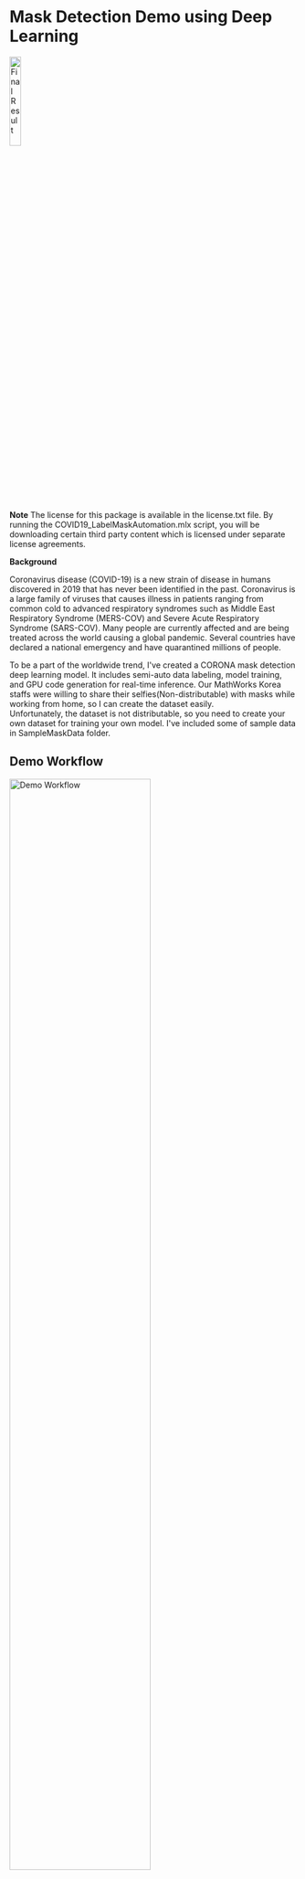 Mask Detection Demo using Deep Learning
=============
<img src="/images/image1.png" width="20%" height="20%" title="Final Result" alt="Final Result"></img><br/>

**Note**
The license for this package is available in the license.txt file. By running the COVID19_LabelMaskAutomation.mlx script, you will be downloading certain third party content which is licensed under separate license agreements.

**Background**

Coronavirus disease (COVID-19) is a new strain of disease in humans discovered in 2019 that has never been identified in the past. 
Coronavirus is a large family of viruses that causes illness in patients ranging from common cold to advanced respiratory syndromes such as Middle East Respiratory Syndrome (MERS-COV) and Severe Acute Respiratory Syndrome (SARS-COV).
Many people are currently affected and are being treated across the world causing a global pandemic. 
Several countries have declared a national emergency and have quarantined millions of people. 

To be a part of the worldwide trend, I've created a CORONA mask detection deep learning model.
It includes semi-auto data labeling, model training, and GPU code generation for real-time inference.
Our MathWorks Korea staffs were willing to share their selfies(Non-distributable) with masks while working from home, so I can create the dataset easily.   
Unfortunately, the dataset is not distributable, so you need to create your own dataset for training your own model. I've included some of sample data in SampleMaskData folder.

Demo Workflow
-------------   
<img src="/images/image2.png" width="70%" height="70%" title="Demo Workflow" alt="Demo Workflow"></img><br/>
* Label image  
  * Automated labeling with pretrained model
  * Use image Labeler for interactive process automation
* Train Object detection model    
  * SSD(Single-Shot Multibox Detector)
  * YOLOv2(You Only Look Once v2)
*  Generate CUDA mex for inference speed acceleration   
 
Part1 - Prepare Data
-------------
<img src="/images/image3.png" width="30%" height="30%" title="Ground Truth Labeling" alt="Ground Truth Labeling"></img><br/>

#### COVID19_LabelMaskAutomation.mlx
This file includes the basic of ground truth labeling and how we semi-automate the ground truth labeling with pretrained open source model.

Part2 - Train Model
-------------
#### COVID19_TrainMaskDetection.mlx
This file includes the entire training process from data augmentation, architecture creation and evaluation.
It includes high-level APIs for SSD(Single Shot Multibox Detector) and YOLOv2(You Only Look Once) network architecture for the comparison.

If you complete the training, we need to test the trained model for still image, video and live webcam streaming data.
For the each task instances, see below codes for the model running.
#### COVID19_TestStillImage.mlx
- Test trained model for still image.
#### COVID19_VideoRunning.mlx
- Test trained model for existing video.
#### COVID19_LiveWebcamMask.mlx
- Test trained model for live webcam object image. The example requires MATLAB Support Package for USB Webcams. If you do not have the required support packages installed, then the software provides a download link.

Part3 - Deploy System
-------------
<img src="/images/image4.png" width="70%" height="70%" title="Inference Speed Comparision" alt="Inference Speed Comparision"></img><br/>

### COVID19_TrainMaskDetection.mlx
In the training code, few lines of code is included for code generation.
Prerequisites
- CUDA enabled NVIDIA GPU with compute capability 3.2 or higher.
- NVIDIA CUDA toolkit and driver.
- NVIDIA cuDNN library.
- Environment variables for the compilers and libraries. For information on the supported versions of the compilers and libraries, see [Third-party Products](https://www.mathworks.com/help/releases/R2020a/gpucoder/gs/install-prerequisites.html#mw_aa8b0a39-45ea-4295-b244-52d6e6907bff) (GPU Coder). For setting up the environment variables, see [Setting Up the Prerequisite Products](https://www.mathworks.com/help/releases/R2020a/gpucoder/gs/setting-up-the-toolchain.html) (GPU Coder).
- GPU Coder Interface for Deep Learning Libraries support package. To install this support package, use the Add-On Explorer.

Requires
- [MATLAB](https://www.mathworks.com/products/matlab.html)
- [Deep Learning Toolbox](https://www.mathworks.com/products/deep-learning.html)
- [Image Processing Toolbox](https://www.mathworks.com/products/image.html)
- [Computer Vision Toolbox](https://www.mathworks.com/products/computer-vision.html)
- [Parallel Computing Toolbox](https://www.mathworks.com/products/parallel-computing.html)
- [MATLAB Coder](https://www.mathworks.com/products/matlab-coder.html)
- [GPU Coder](https://www.mathworks.com/products/gpu-coder.html)

Support Packages
- [Deep Learning Toolbox Importer for Caffe Models](https://www.mathworks.com/matlabcentral/fileexchange/61735-deep-learning-toolbox-importer-for-caffe-models)
- [MATLAB Support Package for USB Webcams](https://www.mathworks.com/matlabcentral/fileexchange/45182-matlab-support-package-for-usb-webcams)
- [GPU Coder Interface for Deep Learning Libraries](https://kr.mathworks.com/matlabcentral/fileexchange/68642-gpu-coder-interface-for-deep-learning-libraries)

<em>Note that this demo is developed based on Windows operating system, and few minor issues are expected with other OS.</em>

For more information on Deep Learning in MATLAB
-------------
[![View COVID19-Face-Mask-Detection-using-deep-learning on File Exchange](https://www.mathworks.com/matlabcentral/images/matlab-file-exchange.svg)](https://kr.mathworks.com/matlabcentral/fileexchange/76758-covid19-face-mask-detection-using-deep-learning)

**[Download a free MATLAB trial for Deep Learning](https://www.mathworks.com/products/deep-learning.html)**

[View Webinar for the entire model development (Korean)](https://www.youtube.com/watch?v=EwCWgsjzR9E)

Copyright 2020 The MathWorks, Inc.
